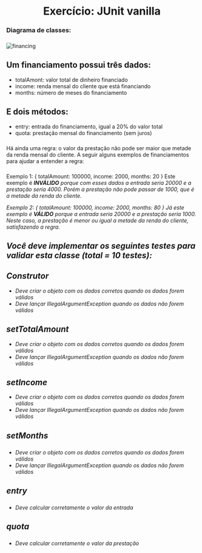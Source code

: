 
<h1 align="center">Exercício: JUnit vanilla</h1>


### Diagrama de classes:
###

![financing](https://github.com/maririb749/exercicio-JUnit-vanilla/assets/85500087/5e2908e5-96ed-4f74-9aae-a0f84b00f5bd)

###

## Um financiamento possui três dados:
<ul>
  <li>totalAmont: valor total de dinheiro financiado</li>
  <li>income: renda mensal do cliente que está financiando</li>
  <li>months: número de meses do financiamento</li>
</ul>

###

## E dois métodos:

<ul>
  <li>entry: entrada do financiamento, igual a 20% do valor total</li>
  <li>quota: prestação mensal do financiamento (sem juros)</li>
</ul>

###

Há ainda uma regra: o valor da prestação não pode ser maior que metade da renda mensal do cliente. A seguir alguns exemplos de financiamentos para ajudar a entender a regra:

###

Exemplo 1: { totalAmount: 100000, income: 2000, months: 20 }
Este exemplo é <em>**INVÁLIDO**<em> porque com esses dados a entrada seria 20000 e a prestação seria 4000. Porém a prestação não pode passar de 1000, que é a metade da renda do cliente.

Exemplo 2: { totalAmount: 100000, income: 2000, months: 80 }
Já este exemplo é <em>**VÁLIDO**<em> porque a entrada seria 20000 e a prestação seria 1000. Neste caso, a prestação é menor ou igual a metade da renda do cliente, satisfazendo a regra.

 ###
  
## Você deve implementar os seguintes testes para validar esta classe (total = 10 testes):
  
## **Construtor**
  <ul>
  <li>Deve criar o objeto com os dados corretos quando os dados forem válidos</li>
  <li>Deve lançar IllegalArgumentException quando os dados não forem válidos</li>
</ul>
  
###  
  ## **setTotalAmount**
  <ul>
  <li>Deve criar o objeto com os dados corretos quando os dados forem válidos</li>
  <li>Deve lançar IllegalArgumentException quando os dados não forem válidos</li>
</ul>
  
  ###
  
 ## **setIncome**
  
  <ul>
  <li>Deve criar o objeto com os dados corretos quando os dados forem válidos</li>
  <li>Deve lançar IllegalArgumentException quando os dados não forem válidos</li>
 </ul>
  
  ###
  
  ## **setMonths**
  
  ###
  
  <ul>
  <li>Deve criar o objeto com os dados corretos quando os dados forem válidos</li>
  <li>Deve lançar IllegalArgumentException quando os dados não forem válidos</li>
 </ul>
  
  ###
  
  ## **entry**
  
  ###
  
  <ul>
  <li>Deve calcular corretamente o valor da entrada</li>
 </ul>
  
  ###
  
 ##  **quota**
  
  ###
  
 <ul>
  <li>Deve calcular corretamente o valor da prestação</li>
</ul>
  
  
  
  
  
















  
  









